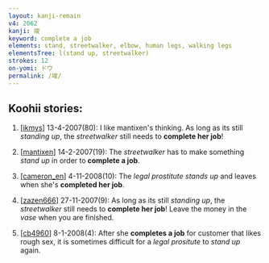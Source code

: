 ```yaml
---
layout: kanji-remain
v4: 2062
kanji: 竣
keyword: complete a job
elements: stand, streetwalker, elbow, human legs, walking legs
elementsTree: l(stand up, streetwalker)
strokes: 12
on-yomi: ドウ
permalink: /竣/
---
```


## Koohii stories: 

1) [<a href="http://kanji.koohii.com/profile/ikmys">ikmys</a>] 13-4-2007(80): I like mantixen&#039;s thinking. As long as its still <em>standing up</em>, the <em>streetwalker</em> still needs to <strong>complete her job</strong>!

2) [<a href="http://kanji.koohii.com/profile/mantixen">mantixen</a>] 14-2-2007(19): The <em>streetwalker</em> has to make something <em>stand up</em> in order to<strong> complete a job</strong>.

3) [<a href="http://kanji.koohii.com/profile/cameron_en">cameron_en</a>] 4-11-2008(10): The <em>legal prostitute stands up</em> and leaves when she&#039;s <strong>completed her job</strong>.

4) [<a href="http://kanji.koohii.com/profile/zazen666">zazen666</a>] 27-11-2007(9): As long as its still <em>standing up</em>, the <em>streetwalker</em> still needs to <strong>complete her job</strong>! Leave the money in the <em>vase</em> when you are finished.

5) [<a href="http://kanji.koohii.com/profile/cb4960">cb4960</a>] 8-1-2008(4): After she <strong>completes a job</strong> for customer that likes rough sex, it is sometimes difficult for a <em>legal prositute</em> to <em>stand up</em> again.

